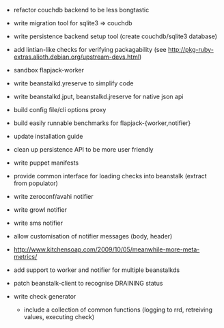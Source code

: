  * refactor couchdb backend to be less bongtastic
 * write migration tool for sqlite3 => couchdb

 * write persistence backend setup tool (create couchdb/sqlite3 database)

 * add lintian-like checks for verifying packagability (see http://pkg-ruby-extras.alioth.debian.org/upstream-devs.html)
 * sandbox flapjack-worker
 * write beanstalkd.yreserve to simplify code
 * write beanstalkd.jput, beanstalkd.jreserve for native json api

 * build config file/cli options proxy
 * build easily runnable benchmarks for flapjack-{worker,notifier}

 * update installation guide
 * clean up persistence API to be more user friendly

 * write puppet manifests
 * provide common interface for loading checks into beanstalk (extract from populator)
 
 * write zeroconf/avahi notifier
 * write growl notifier
 * write sms notifier
 * allow customisation of notifier messages (body, header)

 * http://www.kitchensoap.com/2009/10/05/meanwhile-more-meta-metrics/

 * add support to worker and notifier for multiple beanstalkds
 * patch beanstalk-client to recognise DRAINING status 

 * write check generator
   * include a collection of common functions 
     (logging to rrd, retreiving values, executing check)


